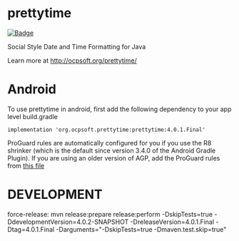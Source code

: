 prettytime
==========
[![Badge](http://www.libtastic.com/static/osbadges/152.png)](http://www.libtastic.com/technology/152/)

Social Style Date and Time Formatting for Java

Learn more at http://ocpsoft.org/prettytime/

Android
=======
To use prettytime in android, first add the following dependency to your app level build.gradle

	implementation 'org.ocpsoft.prettytime:prettytime:4.0.1.Final'

ProGuard rules are automatically configured for you if you use the R8 shrinker (which is the default since version 3.4.0 of the Android Gradle Plugin). If you are using an older version of AGP, add the ProGuard rules from [this file](core/src/main/resources/META-INF/proguard/prettytime.pro)

DEVELOPMENT
===========
force-release: mvn release:prepare release:perform -DskipTests=true -DdevelopmentVersion=4.0.2-SNAPSHOT -DreleaseVersion=4.0.1.Final -Dtag=4.0.1.Final -Darguments="-DskipTests=true -Dmaven.test.skip=true"
